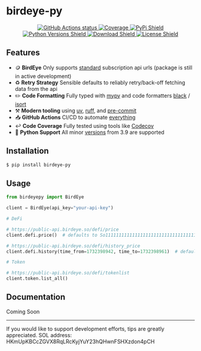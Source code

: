 # birdeye-py
<p align="center">
    <a href="https://github.com/nickatnight/birdeye-py/actions">
        <img alt="GitHub Actions status" src="https://github.com/nickatnight/birdeye-py/actions/workflows/main.yml/badge.svg">
    </a>
    <a href="https://codecov.io/gh/nickatnight/birdeye-py">
        <img alt="Coverage" src="https://codecov.io/gh/nickatnight/birdeye-py/branch/main/graph/badge.svg?token=I20H47UKRK"/>
    </a>
    <a href="https://pypi.org/project/birdeye-py/">
        <img alt="PyPi Shield" src="https://img.shields.io/pypi/v/birdeye-py">
    </a>
    <a href="https://www.python.org/downloads/">
        <img alt="Python Versions Shield" src="https://img.shields.io/badge/Python-3.9+-blue?logo=python&logoColor=white">
    </a>
    <!-- <a href="https://birdeye-py.readthedocs.io/en/stable/"><img alt="Read The Docs Badge" src="https://img.shields.io/readthedocs/birdeye-py"></a> -->
    <a href="https://pypi.org/project/birdeye-py/">
        <img alt="Download Shield" src="https://img.shields.io/pypi/dm/birdeye-py">
    </a>
    <a href="https://github.com/nickatnight/birdeye-py/blob/master/LICENSE">
        <img alt="License Shield" src="https://img.shields.io/github/license/nickatnight/birdeye-py">
    </a>
</p>

## Features
- 🪙 **BirdEye** Only supports [standard](https://docs.birdeye.so/docs/data-accessibility-by-packages#1-standard-package) subscription api urls (package is still in active development)
- ♻️ **Retry Strategy** Sensible defaults to reliably retry/back-off fetching data from the api
- ✏️ **Code Formatting** Fully typed with [mypy](https://mypy-lang.org/) and code formatters [black](https://github.com/psf/black) / [isort](https://pycqa.github.io/isort/)
- ⚒️ **Modern tooling** using [uv](https://docs.astral.sh/uv/), [ruff](https://docs.astral.sh/ruff/), and [pre-commit](https://pre-commit.com/)
- 📥 **GitHub Actions** CI/CD to automate [everything](.github/workflows/main.yml)
- ↩️ **Code Coverage** Fully tested using tools like [Codecov](https://about.codecov.io/)
- 🐍 **Python Support** All minor [versions](https://www.python.org/downloads/) from 3.9 are supported

## Installation
```sh
$ pip install birdeye-py
```

## Usage
```python
from birdeyepy import BirdEye

client = BirdEye(api_key="your-api-key")

# DeFi

# https://public-api.birdeye.so/defi/price
client.defi.price()  # defaults to So11111111111111111111111111111111111111112

# https://public-api.birdeye.so/defi/history_price
client.defi.history(time_from=1732398942, time_to=1732398961)  # defaults to So11111111111111111111111111111111111111112

# Token

# https://public-api.birdeye.so/defi/tokenlist
client.token.list_all()
```

## Documentation
Coming Soon

---

If you would like to support development efforts, tips are greatly appreciated. SOL address: HKmUpKBCcZGVX8RqLRcKyjYuY23hQHwnFSHXzdon4pCH

